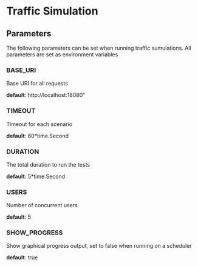 # Traffic Simulation

## Parameters

The following parameters can be set when running traffic sumulations. All parameters are set as environment variables

### BASE_URI

Base URI for all requests

**default**: http://localhost:18080"

### TIMEOUT

Timeout for each scenario

**default**: 60*time.Second

### DURATION

The total duration to run the tests

**default**: 5*time.Second

### USERS

Number of concurrent users

**default**: 5

### SHOW_PROGRESS

Show graphical progress output, set to false when running on a scheduler

**default**: true
